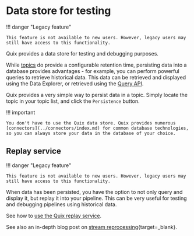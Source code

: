 # Data store for testing 

!!! danger "Legacy feature"

	This feature is not available to new users. However, legacy users may still have access to this functionality.

Quix provides a data store for testing and debugging purposes.

While [topics](../kb/glossary.md#topic) do provide a configurable retention time, persisting data into a database provides advantages - for example, you can perform powerful queries to retrieve historical data. This data can be retrieved and displayed using the Data Explorer, or retrieved using the [Query API](../apis/query-api/overview.md).

Quix provides a very simple way to persist data in a topic. Simply locate the topic in your topic list, and click the `Persistence` button. 

!!! important

    You don't have to use the Quix data store. Quix provides numerous [connectors](../connectors/index.md) for common database technologies, so you can always store your data in the database of your choice.

## Replay service

!!! danger "Legacy feature"

	This feature is not available to new users. However, legacy users may still have access to this functionality.

When data has been persisted, you have the option to not only query and display it, but replay it into your pipeline. This can be very useful for testing and debugging pipelines using historical data.

See how to [use the Quix replay service](../manage/replay.md).

See also an in-depth blog post on [stream reprocessing](https://quix.io/blog/intro-stream-reprocessing-python/){target=_blank}.
